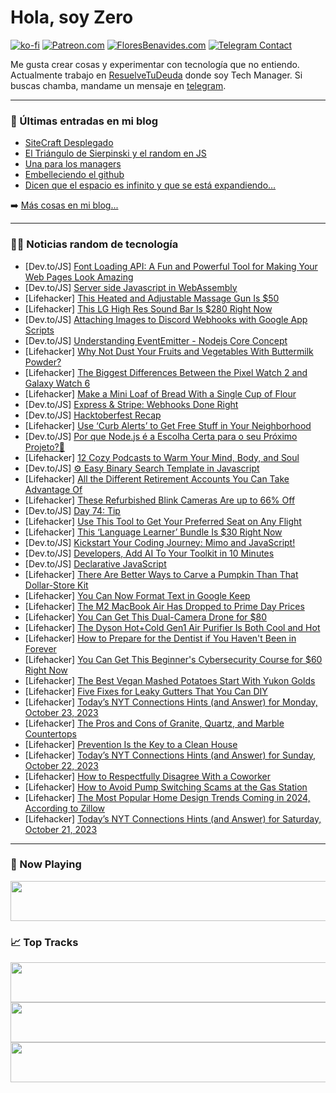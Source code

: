 # Hola, soy Zero

[![ko-fi](https://ko-fi.com/img/githubbutton_sm.svg)](https://ko-fi.com/J3J4N0LUK)
[![Patreon.com](https://img.shields.io/endpoint.svg?url=https%3A%2F%2Fshieldsio-patreon.vercel.app%2Fapi%3Fusername%3Dzerodragon%26type%3Dpatrons&style=for-the-badge)](https://patreon.com/zerodragon)
[![FloresBenavides.com](https://img.shields.io/website?down_message=oops&label=MiBlog&style=for-the-badge&up_message=online&url=https%3A%2F%2Ffloresbenavides.com)](https://floresbenavides.com)
[![Telegram Contact](https://img.shields.io/badge/escr%C3%ADbeme-ZeroDragon-%2326A5E4?style=for-the-badge&logo=telegram)](https://t.me/zerodragon)

Me gusta crear cosas y experimentar con tecnología que no entiendo.
Actualmente trabajo en [ResuelveTuDeuda](http://github.com/resuelve) donde soy Tech Manager.
Si buscas chamba, mandame un mensaje en [telegram](https://t.me/zerodragon).

---

### 📕 Últimas entradas en mi blog
<!-- BLOG-POST-LIST:START -->
- [SiteCraft Desplegado](https://floresbenavides.com/sitecraft-desplegado/)
- [El Triángulo de Sierpinski y el random en JS](https://floresbenavides.com/el-triangulo-de-sierpinski-y-el-random-en-js/)
- [Una para los managers](https://floresbenavides.com/una-para-los-managers/)
- [Embelleciendo el github](https://floresbenavides.com/embelleciendo-el-github/)
- [Dicen que el espacio es infinito y que se está expandiendo…](https://floresbenavides.com/dicen-que-el-espacio-es-infinito-y-que-se-esta-expandiendo/)
<!-- BLOG-POST-LIST:END -->

➡️ [Más cosas en mi blog...](https://floresbenavides.com)

---

### 👨‍💻 Noticias random de tecnología
<!-- TECH-POSTS:START -->
- [Dev.to/JS] [Font Loading API: A Fun and Powerful Tool for Making Your Web Pages Look Amazing](https://dev.to/joebim/font-loading-api-a-fun-and-powerful-tool-for-making-your-web-pages-look-amazing-4a35)
- [Dev.to/JS] [Server side Javascript in WebAssembly](https://dev.to/technosophos/server-side-javascript-in-webassembly-4coh)
- [Lifehacker] [This Heated and Adjustable Massage Gun Is $50](https://lifehacker.com/this-heated-and-adjustable-massage-gun-is-50-1850945815)
- [Lifehacker] [This LG High Res Sound Bar Is $280 Right Now](https://lifehacker.com/this-lg-high-res-sound-bar-is-280-right-now-1850951508)
- [Dev.to/JS] [Attaching Images to Discord Webhooks with Google App Scripts](https://dev.to/elitogame/attaching-images-to-discord-webhooks-with-google-app-scripts-4053)
- [Dev.to/JS] [Understanding EventEmitter - Nodejs Core Concept](https://dev.to/taiwo17/understanding-eventemitter-nodejs-core-concept-3ffg)
- [Lifehacker] [Why Not Dust Your Fruits and Vegetables With Buttermilk Powder?](https://lifehacker.com/why-not-dust-your-fruits-and-vegetables-with-buttermilk-1850950818)
- [Lifehacker] [The Biggest Differences Between the Pixel Watch 2 and Galaxy Watch 6](https://lifehacker.com/the-biggest-differences-between-the-pixel-watch-2-and-g-1850950925)
- [Lifehacker] [Make a Mini Loaf of Bread With a Single Cup of Flour](https://lifehacker.com/make-a-mini-loaf-of-bread-with-a-single-cup-of-flour-1850950863)
- [Dev.to/JS] [Express &amp; Stripe: Webhooks Done Right](https://dev.to/stephensamra/express-stripe-webhooks-done-right-1510)
- [Dev.to/JS] [Hacktoberfest Recap](https://dev.to/sdthaker/hacktoberfest-recap-494k)
- [Lifehacker] [Use ‘Curb Alerts’ to Get Free Stuff in Your Neighborhood](https://lifehacker.com/use-curb-alerts-to-get-free-stuff-in-your-neighborhoo-1850950095)
- [Dev.to/JS] [Por que Node.js é a Escolha Certa para o seu Próximo Projeto?💚](https://dev.to/nagref/por-que-nodejs-e-a-escolha-certa-para-o-seu-proximo-projeto-517e)
- [Lifehacker] [12 Cozy Podcasts to Warm Your Mind, Body, and Soul](https://lifehacker.com/best-cozy-podcasts-1850950191)
- [Dev.to/JS] [⚙️ Easy Binary Search Template in Javascript](https://dev.to/raaynaldo/easy-binary-search-template-in-javascript-18i5)
- [Lifehacker] [All the Different Retirement Accounts You Can Take Advantage Of](https://lifehacker.com/all-the-different-retirement-accounts-you-can-take-adva-1850950256)
- [Lifehacker] [These Refurbished Blink Cameras Are up to 66% Off](https://lifehacker.com/these-refurbished-blink-cameras-are-up-to-66-off-1850950512)
- [Dev.to/JS] [Day 74: Tip](https://dev.to/dhrn/day-74-tip-calculator-352l)
- [Lifehacker] [Use This Tool to Get Your Preferred Seat on Any Flight](https://lifehacker.com/use-this-tool-to-get-your-preferred-seat-on-any-flight-1850949719)
- [Lifehacker] [This ‘Language Learner’ Bundle Is $30 Right Now](https://lifehacker.com/this-language-learner-bundle-is-30-right-now-1850945763)
- [Dev.to/JS] [Kickstart Your Coding Journey: Mimo and JavaScript!](https://dev.to/shawn2208/kickstart-your-coding-journey-mimo-and-javascript-1j3j)
- [Dev.to/JS] [Developers, Add AI To Your Toolkit in 10 Minutes](https://dev.to/pezzo/developers-add-ai-to-your-toolkit-in-10-minutes-mdn)
- [Dev.to/JS] [Declarative JavaScript](https://dev.to/sultan99/declarative-javascript-10oh)
- [Lifehacker] [There Are Better Ways to Carve a Pumpkin Than That Dollar-Store Kit](https://lifehacker.com/there-are-better-ways-to-carve-a-pumpkin-than-that-doll-1850949973)
- [Lifehacker] [You Can Now Format Text in Google Keep](https://lifehacker.com/how-to-format-text-in-google-keep-1850949818)
- [Lifehacker] [The M2 MacBook Air Has Dropped to Prime Day Prices](https://lifehacker.com/the-m2-macbook-air-has-dropped-to-prime-day-prices-1850949799)
- [Lifehacker] [You Can Get This Dual-Camera Drone for $80](https://lifehacker.com/you-can-get-this-dual-camera-drone-for-80-1850945533)
- [Lifehacker] [The Dyson Hot+Cold Gen1 Air Purifier Is Both Cool and Hot](https://lifehacker.com/dyson-hot-cold-gen1-air-purifier-review-1850948670)
- [Lifehacker] [How to Prepare for the Dentist if You Haven&#39;t Been in Forever](https://lifehacker.com/how-to-prepare-for-the-dentist-if-you-havent-been-in-fo-1850931921)
- [Lifehacker] [You Can Get This Beginner&#39;s Cybersecurity Course for $60 Right Now](https://lifehacker.com/you-can-get-this-beginners-cybersecurity-course-for-60-1850935796)
- [Lifehacker] [The Best Vegan Mashed Potatoes Start With Yukon Golds](https://lifehacker.com/best-vegan-mashed-potatoes-recipe-1850946894)
- [Lifehacker] [Five Fixes for Leaky Gutters That You Can DIY](https://lifehacker.com/five-fixes-for-leaky-gutters-that-you-can-diy-1850946604)
- [Lifehacker] [Today’s NYT Connections Hints &lpar;and Answer&rpar; for Monday, October 23, 2023](https://lifehacker.com/nyt-connections-answer-today-october-23-2023-1850944964)
- [Lifehacker] [The Pros and Cons of Granite, Quartz, and Marble Countertops](https://lifehacker.com/the-pros-and-cons-of-granite-quartz-and-marble-counte-1850943472)
- [Lifehacker] [Prevention Is the Key to a Clean House](https://lifehacker.com/prevention-is-the-key-to-a-clean-house-1850943493)
- [Lifehacker] [Today’s NYT Connections Hints &lpar;and Answer&rpar; for Sunday, October 22, 2023](https://lifehacker.com/nyt-connections-answer-today-october-22-2023-1850943448)
- [Lifehacker] [How to Respectfully Disagree With a Coworker](https://lifehacker.com/how-to-respectfully-disagree-with-a-coworker-1850947325)
- [Lifehacker] [How to Avoid Pump Switching Scams at the Gas Station](https://lifehacker.com/how-to-avoid-pump-switching-scams-at-the-gas-station-1850947323)
- [Lifehacker] [The Most Popular Home Design Trends Coming in 2024, According to Zillow](https://lifehacker.com/the-most-popular-home-design-trends-coming-in-2024-acc-1850947316)
- [Lifehacker] [Today’s NYT Connections Hints &lpar;and Answer&rpar; for Saturday, October 21, 2023](https://lifehacker.com/nyt-connections-answer-today-october-21-2023-1850943287)<!-- TECH-POSTS:END -->

---

### 🎵 Now Playing
<a href="https://spotify-now-playing-dun.vercel.app/now-playing?open"><img src="https://spotify-now-playing-dun.vercel.app/now-playing" width="540" height="64"></a>

### 📈 Top Tracks
<a href="https://spotify-now-playing-dun.vercel.app/top-tracks?i=1&open"><img src="https://spotify-now-playing-dun.vercel.app/top-tracks?i=1" width="540" height="64"></a>
<a href="https://spotify-now-playing-dun.vercel.app/top-tracks?i=2&open"><img src="https://spotify-now-playing-dun.vercel.app/top-tracks?i=2" width="540" height="64"></a>
<a href="https://spotify-now-playing-dun.vercel.app/top-tracks?i=3&open"><img src="https://spotify-now-playing-dun.vercel.app/top-tracks?i=3" width="540" height="64"></a>
